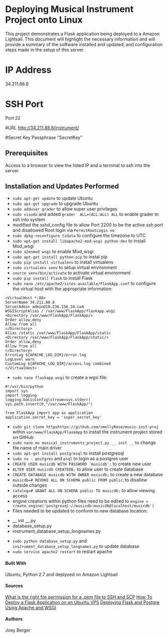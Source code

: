 # Deploying Musical Instrument Project onto Linux
This project demonstrates a Flask application being deployed to a Amazon Lightsail. This document will highlight the necessary information and will provide a summary of the software installed and updated, and configuration steps made in the setup of this server. 

# IP Address
34.211.88.8

# SSH Port
Port 22

#URL 
http://34.211.88.8/instrument/

#Secret Key Passphrase
"SecretKey"

## Prerequisites
Access to a browser to view the listed IP and a terminal to ssh into the server.

## Installation and Updates Performed
* `sudo apt-get update` to update Ubuntu
* `sudo apt-get upgrade` to upgrade Ubuntu
* `sudo adduser grader` to allow super user privileges
* `sudo visudo` and added `grader  ALL=(ALL:ALL) ALL` to enable grader to ssh into system
* modified the sshd_config file to allow Port 2200 to be the active ssh port and disallowed Root login via `PermitRootLogin no`
* `sudo dpkg-reconfigure tzdata` to configure the timezone to UTC
* `sudo apt-get install libapache2-mod-wsgi python-dev` to install Mod_wsgi
* `sudo a2enmod wsgi` to enable Mod_wsgi
* `sudo apt-get install python-pip` to instal pip
* `sudo pip install virtualenv` to install virtualenv
* `sudo virtualenv venv` to setup virtual environment
* `source venv/bin/activate` to activate virtual environment
* `sudo pip install Flask` to install Flask
* `sudo nano /etc/apache2/sites-available/FlaskApp.conf` to configure the virtual host with the appropriate information:
```
<VirtualHost *:80>
ServerName 34.211.88.8
ServerAdmin admin@18.236.156.34.com
WSGIScriptAlias / /var/www/FlaskApp/flaskapp.wsgi
<Directory /var/www/FlaskApp/FlaskApp/>
Order allow,deny
Allow from all
</Directory>
Alias /static /var/www/FlaskApp/FlaskApp/static
<Directory /var/www/FlaskApp/FlaskApp/static/>
Order allow,deny
Allow from all
</Directory>
ErrorLog ${APACHE_LOG_DIR}/error.log
LogLevel warn
CustomLog ${APACHE_LOG_DIR}/access.log combined
</VirtualHost>
```
* `sudo nano flaskapp.wsgi` to create a wgsi file:
```
#!/usr/bin/python
import sys
import logging
logging.basicConfig(stream=sys.stderr)
sys.path.insert(0,"/var/www/FlaskApp/")

from FlaskApp import app as application
application.secret_key = 'super_secret_key'
```
* `sudo git clone httpshttps://github.com/smellyRose/music-inst-proj` within `var/www/FlaskApp/FlaskApp` to install the instrument project stored on GitHub
* `sudo nano mv musical_instruments_project.py __ init __` to change file name of main driver
* `sudo apt-get install postgresql` to install postgresql
* `sudo su - postgres` and `psql` to login as a postgres user
* `CREATE USER musicdb WITH PASSWORD 'musicdb';` to create new user
* `ALTER USER musicdb CREATEDB;` to allow user to create database
* `CREATE DATABASE musicdb WITH OWNER musicdb;` to create a new database
* `musicdb=# REVOKE ALL ON SCHEMA public FROM public;`to disallow outside changes
* `catalog=# GRANT ALL ON SCHEMA public TO musicdb;` to allow viewing access
* engine creations within python files need to be edited to `engine = create_engine('postgresql://musicdb:musicdb@localhost/musicdb')`
* Files needed to be updated to conform to new database location:
- __ init __.py   
- database_setup.py
- instrument_database_setup_longnames.py

* `sudo python database_setup.py` and `instrument_database_setup_longnames.py` to update database
* `sudo service apache2 restart` to restart apache
#### Built With
Ubuntu, Python 2.7 and deplyoed on Amazon Lightsail

#### Sources

[What is the right file permission for a .pem file to SSH and SCP](https://unix.stackexchange.com/questions/115838/what-is-the-right-file-permission-for-a-pem-file-to-ssh-and-scp)
[How To Deploy a Flask Application on an Ubuntu VPS](https://www.digitalocean.com/community/tutorials/how-to-deploy-a-flask-application-on-an-ubuntu-vps)
[Deploying Flask and Postgre Using Apache and WSGI](https://knowledge.udacity.com/questions/10055)

#### Authors
Joey Berger